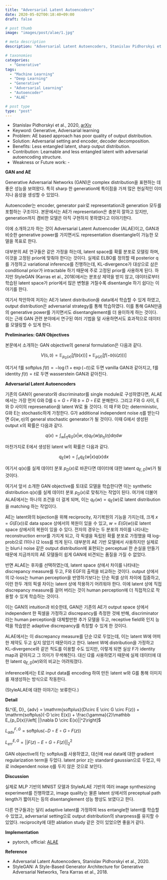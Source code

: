 ```yaml
---
title: "Adversarial Latent Autoencoders"
date: 2020-05-02T00:18:40+09:00
draft: false

# post thumb
image: "images/post/alae/1.jpg"

# meta description
description: "Adversarial Latent Autoencoders, Stanislav Pidhorskyi et al., 2020."

# taxonomies
categories:
  - "Generative"
tags:
  - "Machine Learning"
  - "Deep Learning"
  - "Generative"
  - "Adversarial Learning"
  - "Autoencoder"
  - "ALAE"

# post type
type: "post"
---
```


- Stanislav Pidhorskyi et al., 2020, [arXiv](https://arxiv.org/abs/2004.04467)
- Keyword: Generative, Adversarial learning
- Problem: AE based approach has poor quality of output distribution.
- Solution: Adversarial setting and encoder, decoder decomposition.
- Benefits: Less entangled latent, sharp output distribution.
- Contribution: Learnable and less entangled latent with adversarial autoencoding structure.
- Weakness or Future work: -

**GAN and AE**

Generative Adversarial Networks (GAN)은 complex distribution을 표현하는 데 좋은 성능을 보여왔다. 특히 sharp 한 generation에 특이점을 가져 많은 현실적인 이미지나 음성을 생성할 수 있었다.

Autoencoder는 encoder, generator pair로 representation과 generation 모두를 포함하는 구조이다. 본문에서는 AE가 representation은 충분히 잘하고 있지만, generation까지 겸비한 모델은 아직 구현하지 못하였다고 이야기한다.

이에 소개하고자 하는 것이 Adversarial Latent Autoencoder (ALAE)이고, GAN과 비슷한 generative power를 가지면서도 representation disentangle이 가능한 모델을 목표로 한다.

대부분의 AE 연구들은 같은 가정을 하는데, latent space를 확률 분포로 모델링 하며, 이것을 고정된 prior에 맞춰야 한다는 것이다. 실제로 ELBO를 정의할 때 posterior q를 가정하고 variational inference를 진행하는데, KL-divergence가 대상으로 삼은 conditional prior가 intractable 하기 때문에 주로 고정된 prior를 사용하게 된다. 하지만 StyleGAN (Karras et al., 2018)에서는 분포상 제약을 받지 않고, 데이터로부터 학습된 latent space가 prior에서 많은 변형을 거칠수록 disentangle 하기 쉽다는 이야기를 한다.

여기서 착안하여 저자는 AE가 latent distribution을 data에서 학습할 수 있게 하였고, output distribution은 adversarial strategy를 통해 학습하였다. 이를 통해 GAN만큼의 generative power를 가지면서도 disentanglement를 더 용이하게 하는 것이다. 이는 근래 GAN 관련 분야에서 연구된 여러 기법을 덜 사용하면서도 효과적으로 데이터를 모델링할 수 있게 한다.

**Preliminaries: GAN Objectives**

본문에서 소개하는 GAN objective의 general formulation은 다음과 같다.

$$V(\mathtt G, \mathtt D) = \mathbb E_{p_D(x)}\left[ f(\mathtt D(x)) \right] + \mathbb E_{p(z)}\left[ f(-\mathtt D(\mathtt G(z))) \right]$$

여기서 f를 softplus $f(t) = -\log(1 + \exp(-t))$로 두면 vanilla GAN과 같아지고, f를 identity $f(t) = t$로 두면 wasserstein GAN과 같아진다.

**Adversarial Latent Autoencoders**

기존의 GAN이 generator와 discriminator를 single module로 구성하였다면, ALAE에서는 가장 먼저 G와 D를 $\mathtt G = G \circ F$와 $\mathtt D = D \circ E$로 분해한다. 그리고 F와 G 사이, E와 D 사이의 represenation을 latent W로 둘 것이다. 이 때 F와 D는 deterministic, G와 E는 stochastic하게 가정한다. G가 additional independent noise $\eta$를 받는다면 $G(w, \eta)$의 general stochastic generator가 될 것이다. 이때 G에서 생성된 output x의 확률은 다음과 같다.

$$q(x) = \int_w\int_\eta q_G(x|w, \eta) q_F(w) p_\eta(\eta) \mathrm d\eta \mathrm dw$$

마찬가지로 E에서 생성된 latent w의 확률은 다음과 같다.

$$q_E(w) = \int_x q_E(w|x)q(x)\mathrm dx$$

여기서 q(x)를 실제 데이터 분포 $p_D(x)$로 바꾼다면 데이터에 대한 latent $q_{E, D}(w)$가 될 것이다.

여기서 앞서 소개한 GAN objective를 토대로 모델을 학습한다면 이는 synthetic distribution q(x)를 실제 데이터 분포 $p_D(x)$로 맞춰가는 작업이 된다. 여기에 더불어 ALAE에서는 하나의 조건을 더 걸게 되며, 이는 $q_F(w) = q_E(w)$로 latent distribution을 matching 하는 작업이다.

AE는 latent와의 bijection을 위해 reciprocity, 자기복원의 기능을 가지는데, 크게 $x=G(E(x))$로 data space 상에서의 복원이 있을 수 있고, $w=E(G(w))$로 latent space 상에서의 복원이 있을 수 있다. 전자의 경우는 두 분포의 차이를 나타내는 reconstruction error를 가지게 되고, 각 픽셀을 독립된 확률 분포로 가정했을 때 log-prob으로 l1이나 l2 loss를 띄게 된다. 대부분의 AE 기반 모델에서 사용하지만 실제로는 blur나 noise 같은 output distribution에 표현되는 perceptual 한 손실을 만들기 때문에 지금까지의 AE 모델들이 쉽게 GAN에 비견되는 품질을 가질 수 없었다. 

반면 ALAE는 후자를 선택하였는데, latent space 상에서 차이를 나타내는 discrepancy measure를 두고, F와 EGF의 출력을 비교하는 것이다. output 상에서의 l2-loss는 human perception을 반영하기보다는 단순 픽셀 상의 차이에 집중하고, 이런 한두 개의 픽셀 차이는 latent 상에 작용하기 어려워야 한다. 이에 latent 상에 직접 discrepancy measure를 걸어 버리는 것이 human perception에 더 직접적으로 작용할 수 있게 학습하는 것이다.

이는 GAN의 intuition과 비슷한데, GAN은 기존의 AE가 output space 상에서 independent 한 픽셀을 가정하고 discrepancy를 측정한 것에 반해, discriminator라는 human perception을 대체할만한 추가 모델을 두고, receptive field와 인지 능력을 학습받은 adaptive discrepancy를 측정할 수 있게 한 것이다. 

ALAE에서는 이 discrepancy measure를 단순 l2로 두었는데, 이는 latent W에 어떠한 제약도 두고 싶지 않았기 때문이라고 한다. latent W에 distribution을 가정하고 KL-divergence와 같은 척도를 이용할 수도 있지만, 이렇게 되면 실상 F가 identity map과 같아지고 그 의미가 무색해진다. 대신 l2를 사용하였기 때문에 실제 데이터에 대한 latent $q_{E, D}(w)$와의 비교는 어려워졌다.

inference에서는 E로 input data를 encoding 하여 만든 latent w와 G를 통해 이미지를 재생성하는 방식으로 작동한다.

(StyleALAE에 대한 이야기는 보류한다.)

**Detail**

$L^{E, D}_ {adv} = \mathrm{softplus}(D\circ E \circ G \circ F(z)) + \mathrm{softplus}(-D \circ E(x)) + \frac{\gamma}{2}\mathbb E_{p_D(x)}\left[ ||\nabla D \circ E(x)||^2\right]$

$L^{F, G}_ {adv} = \mathrm{softplus}(-D\circ E \circ G \circ F(z))$

$L^{E, G}_ {err} = ||F(z) - E \circ G \circ F(z)||^2_2$

GAN objective의 f는 softplus를 사용하였고, 대신에 real data에 대한 gradient regularization term을 두었다. latent prior z는 standard gaussian으로 두었고, 따로 independent noise $\eta$를 두지 않은 것으로 보인다.

**Discussion**

실제로 MLP 기반의 MNIST 모델과 StyleALAE 기반의 여러 image synthesizing experiment를 진행하였고, image quality는 물론 latent 상에서의 preceptual path length가 짧아지는 등의 disentanglement 성능 향상도 보였다고 한다.

다른 연구들과는 달리 adaptive latent를 가정하여 less entangle한 latent를 학습할 수 있었고, adversarial setting으로 output distribution의 sharpness를 유지할 수 있었다. reciprocity에 대한 ablation study 같은 것이 있었으면 좋을거 같다.

**Implementation**

- pytorch, official: [ALAE](https://github.com/podgorskiy/ALAE)

**Reference**

- Adversarial Latent Autoencoders, Stanislav Pidhorskyi et al., 2020.
- StyleGAN: A Style-Based Generator Architecture for Generative Adversarial Networks, Tera Karras et al., 2018.
